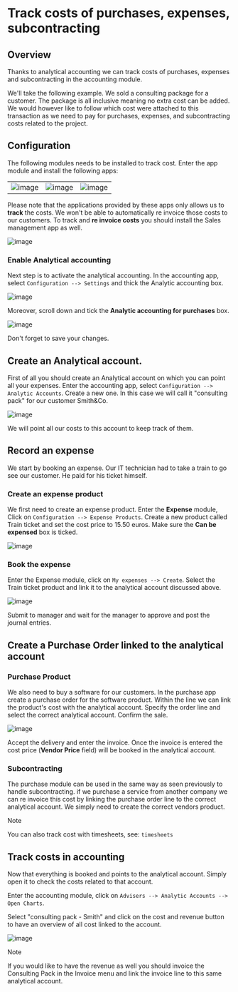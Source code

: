 # Track costs of purchases, expenses, subcontracting

## Overview

Thanks to analytical accounting we can track costs of purchases,
expenses and subcontracting in the accounting module.

We'll take the following example. We sold a consulting package for a
customer. The package is all inclusive meaning no extra cost can be
added. We would however like to follow which cost were attached to this
transaction as we need to pay for purchases, expenses, and
subcontracting costs related to the project.

## Configuration

The following modules needs to be installed to track cost. Enter the app
module and install the following apps:

|                                             |                                             |                                             |
| ------------------------------------------- | ------------------------------------------- | ------------------------------------------- |
| ![image](purchases_expenses/purchase01.png) | ![image](purchases_expenses/purchase02.png) | ![image](purchases_expenses/purchase03.png) |

Please note that the applications provided by these apps only allows us
to **track** the costs. We won't be able to automatically re invoice
those costs to our customers. To track and **re invoice costs** you
should install the Sales management app as well.

![image](purchases_expenses/purchase04.png)

### Enable Analytical accounting

Next step is to activate the analytical accounting. In the accounting
app, select `Configuration --> Settings` and thick the Analytic
accounting box.

![image](purchases_expenses/purchase05.png)

Moreover, scroll down and tick the **Analytic accounting for purchases**
box.

![image](purchases_expenses/purchase06.png)

Don't forget to save your changes.

## Create an Analytical account.

First of all you should create an Analytical account on which you can
point all your expenses. Enter the accounting app, select `Configuration
--> Analytic Accounts`. Create a new one. In this case we will call it
"consulting pack" for our customer Smith\&Co.

![image](purchases_expenses/purchase07.png)

We will point all our costs to this account to keep track of them.

## Record an expense

We start by booking an expense. Our IT technician had to take a train to
go see our customer. He paid for his ticket himself.

### Create an expense product

We first need to create an expense product. Enter the **Expense**
module, Click on `Configuration --> Expense Products`. Create a new
product called Train ticket and set the cost price to 15.50 euros. Make
sure the **Can be expensed** box is ticked.

![image](purchases_expenses/purchase08.png)

### Book the expense

Enter the Expense module, click on `My expenses --> Create`. Select the
Train ticket product and link it to the analytical account discussed
above.

![image](purchases_expenses/purchase09.png)

Submit to manager and wait for the manager to approve and post the
journal entries.

## Create a Purchase Order linked to the analytical account

### Purchase Product

We also need to buy a software for our customers. In the purchase app
create a purchase order for the software product. Within the line we can
link the product's cost with the analytical account. Specify the order
line and select the correct analytical account. Confirm the sale.

![image](purchases_expenses/purchase10.png)

Accept the delivery and enter the invoice. Once the invoice is entered
the cost price (**Vendor Price** field) will be booked in the analytical
account.

### Subcontracting

The purchase module can be used in the same way as seen previously to
handle subcontracting. if we purchase a service from another company we
can re invoice this cost by linking the purchase order line to the
correct analytical account. We simply need to create the correct vendors
product.

<div class="note">

<div class="title">

Note

</div>

You can also track cost with timesheets, see: `timesheets`

</div>

## Track costs in accounting

Now that everything is booked and points to the analytical account.
Simply open it to check the costs related to that account.

Enter the accounting module, click on `Advisers --> Analytic Accounts
--> Open Charts`.

Select "consulting pack - Smith" and click on the cost and revenue
button to have an overview of all cost linked to the account.

![image](purchases_expenses/purchase11.png)

<div class="note">

<div class="title">

Note

</div>

If you would like to have the revenue as well you should invoice the
Consulting Pack in the Invoice menu and link the invoice line to this
same analytical account.

</div>
